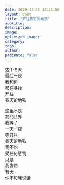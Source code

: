 ```yaml
---
date: 2020-12-31 13:35:58
layout: post
title: "开往春天的地铁"
subtitle: 
description:
image: 
optimized_image:
category:
tags:
author:
paginate: false
---
```


这个冬天<br>
最后一夜<br>
我和你<br>
都在寻找<br>
开往<br>
春天的地铁<br>

这里不是<br>
我的世界<br>
我等了<br>
一天一夜<br>
等开往<br>
春天的地铁<br>
我不怕<br>
受任何惩罚<br>
只是<br>
我害怕<br>
有天<br>
你不和我说话<br>


